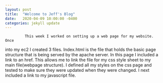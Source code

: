 ```yaml
---
layout: post
title:  "Welcome to Jeff's Blog"
date:   2020-04-09 10:00:00 -0400
categories: jekyll update
---
```

             This week I worked on setting up a web page for my website. Once
 into my ec2 I created 3 files. Index.html is the file that holds the basic page
structure that is being served by the apache server. In this page I included a 
link to an href. <link rel="stylesheet" href="login-page.css"> This allows me 
to link the file for my css style sheet to my main file(webpage structure). I 
defined all my styles on the css page and tested to make sure they were 
updated when they were changed. I next included a link to my javascript file.
<script src= "login-page.js"> In this file I had all my javascipt for my page 
which currently I'm working on a login webpage. I included a button that 
allows the user to enter into a textbox a name and a password. This is done 
from the main page by <button onclick="myfunction()">Submit</button>. With
this your info is submitted and handled by the javascript. While the page is at https://www.lv426sitea.com it maybe down since it is a bit 
pricey to always have it on. So as of now it is "On by  request". 